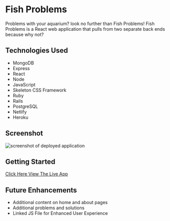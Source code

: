 # Fish Problems

Problems with your aquarium? look no further than Fish Problems! Fish Problems is a React web application that pulls from two separate back ends because why not?

## Technologies Used

- MongoDB
- Express
- React
- Node
- JavaScript
- Skeleton CSS Framework
- Ruby
- Rails
- PostgreSQL
- Netlify
- Heroku

## Screenshot

![screenshot of deployed application](https://bradleymather.com/wp-content/uploads/2022/07/Screen-Shot-2022-07-19-at-7.38.00-PM.png)

## Getting Started

[Click Here View The Live App](https://fishproblems.netlify.app/)

## Future Enhancements
- Additional content on home and about pages
- Additional problems and solutions
- Linked JS File for Enhanced User Experience
